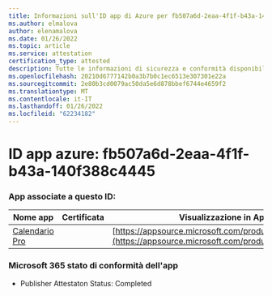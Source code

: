 ```yaml
---
title: Informazioni sull'ID app di Azure per fb507a6d-2eaa-4f1f-b43a-140f388c4445
ms.author: elmalova
author: elenamalova
ms.date: 01/26/2022
ms.topic: article
ms.service: attestation
certification_type: attested
description: Tutte le informazioni di sicurezza e conformità disponibili per fb507a6d-2eaa-4f1f-b43a-140f388c4445.
ms.openlocfilehash: 20210d6777142b0a3b7b0c1ec6513e307301e22a
ms.sourcegitcommit: 2e80b3cd0079ac50da5e6d878bbef6744e4659f2
ms.translationtype: MT
ms.contentlocale: it-IT
ms.lasthandoff: 01/26/2022
ms.locfileid: "62234182"
---
```

# <a name="azure-app-id-fb507a6d-2eaa-4f1f-b43a-140f388c4445"></a>ID app azure: fb507a6d-2eaa-4f1f-b43a-140f388c4445


### <a name="apps-associated-with-this-id"></a>App associate a questo ID:
| **Nome app** | **Certificata** | **Visualizzazione in AppSource** |
|--------------|---------------|-----------------------|
| [Calendario Pro](https://docs.microsoft.com/microsoft-365-app-certification/forward/WA200002152) |  | [https://appsource.microsoft.com/product/office/WA200002152](https://appsource.microsoft.com/product/office/WA200002152) |

### <a name="microsoft-365-app-compliance-status"></a>Microsoft 365 stato di conformità dell'app
- Publisher Attestaton Status: Completed
